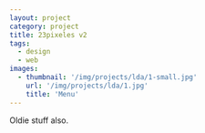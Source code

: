 ```yaml
---
layout: project
category: project
title: 23pixeles v2
tags:
  - design
  - web
images:
  - thumbnail: '/img/projects/lda/1-small.jpg'
    url: '/img/projects/lda/1.jpg'
    title: 'Menu'
---
```


Oldie stuff also.

